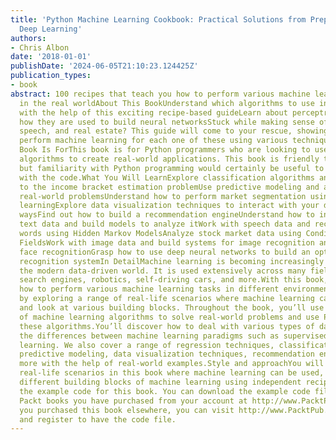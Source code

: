 ```yaml
---
title: 'Python Machine Learning Cookbook: Practical Solutions from Preprocessing to
  Deep Learning'
authors:
- Chris Albon
date: '2018-01-01'
publishDate: '2024-06-05T21:10:23.124425Z'
publication_types:
- book
abstract: 100 recipes that teach you how to perform various machine learning tasks
  in the real worldAbout This BookUnderstand which algorithms to use in a given context
  with the help of this exciting recipe-based guideLearn about perceptrons and see
  how they are used to build neural networksStuck while making sense of images, text,
  speech, and real estate? This guide will come to your rescue, showing you how to
  perform machine learning for each one of these using various techniquesWho This
  Book Is ForThis book is for Python programmers who are looking to use machine-learning
  algorithms to create real-world applications. This book is friendly to Python beginners,
  but familiarity with Python programming would certainly be useful to play around
  with the code.What You Will LearnExplore classification algorithms and apply them
  to the income bracket estimation problemUse predictive modeling and apply it to
  real-world problemsUnderstand how to perform market segmentation using unsupervised
  learningExplore data visualization techniques to interact with your data in diverse
  waysFind out how to build a recommendation engineUnderstand how to interact with
  text data and build models to analyze itWork with speech data and recognize spoken
  words using Hidden Markov ModelsAnalyze stock market data using Conditional Random
  FieldsWork with image data and build systems for image recognition and biometric
  face recognitionGrasp how to use deep neural networks to build an optical character
  recognition systemIn DetailMachine learning is becoming increasingly pervasive in
  the modern data-driven world. It is used extensively across many fields such as
  search engines, robotics, self-driving cars, and more.With this book, you will learn
  how to perform various machine learning tasks in different environments. We’ll start
  by exploring a range of real-life scenarios where machine learning can be used,
  and look at various building blocks. Throughout the book, you’ll use a wide variety
  of machine learning algorithms to solve real-world problems and use Python to implement
  these algorithms.You’ll discover how to deal with various types of data and explore
  the differences between machine learning paradigms such as supervised and unsupervised
  learning. We also cover a range of regression techniques, classification algorithms,
  predictive modeling, data visualization techniques, recommendation engines, and
  more with the help of real-world examples.Style and approachYou will explore various
  real-life scenarios in this book where machine learning can be used, and learn about
  different building blocks of machine learning using independent recipes in the book.Downloading
  the example code for this book. You can download the example code files for all
  Packt books you have purchased from your account at http://www.PacktPub.com. If
  you purchased this book elsewhere, you can visit http://www.PacktPub.com/support
  and register to have the code file.
---
```

